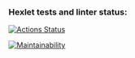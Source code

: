 ### Hexlet tests and linter status:
[![Actions Status](https://github.com/PavelMaken/frontend-project-46/workflows/hexlet-check/badge.svg)](https://github.com/PavelMaken/frontend-project-46/actions)

[![Maintainability](https://api.codeclimate.com/v1/badges/22920ae9600420548b3b/maintainability)](https://codeclimate.com/github/PavelMaken/frontend-project-46/maintainability)